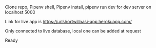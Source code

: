 Clone repo,
Pipenv shell,
Pipenv install,
pipenv run dev for dev server on localhost 5000

Link for live app is https://urlshortwillnasi-app.herokuapp.com/

Only connected to live database, local one can be added at request

Ready
